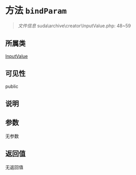 # 方法 `bindParam`

> *文件信息* suda\archive\creator\InputValue.php: 48~59

## 所属类 

[InputValue](../InputValue.md)

## 可见性

public

## 说明



## 参数


无参数


## 返回值

无返回值
